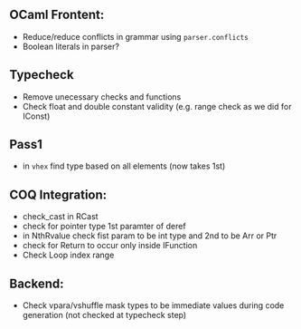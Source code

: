 

## OCaml Frontent: ##

* Reduce/reduce conflicts in grammar using `parser.conflicts`
* Boolean literals in parser?

## Typecheck ##

* Remove unecessary checks and functions
* Check float and double constant validity (e.g. range check as we did for IConst)

## Pass1 ###

* in `vhex` find type based on all elements (now takes 1st)

## COQ Integration: ##

* check_cast in RCast
* check for pointer type 1st paramter of deref
* in NthRvalue check fist param to be int type and 2nd to be Arr or Ptr
* check for Return to occur only inside IFunction
* Check Loop index range 
  
## Backend: ##

* Check vpara/vshuffle mask types to be immediate values during code generation (not checked at typecheck step)



